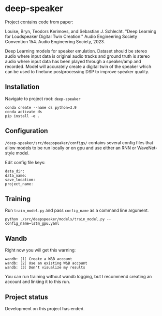 # deep-speaker
Project contains code from paper: 

Louise, Bryn, Teodors Kerimovs, and Sebastian J. Schlecht. "Deep Learning for Loudspeaker Digital Twin Creation." Audio Engineering Society Convention 154. Audio Engineering Society, 2023.

Deep Learning models for speaker emulation. Dataset should be stereo audio where input data is original audio tracks 
and ground truth is stereo audio where input data has been played through a speaker/amp and recorded. Model will 
accurately create a digital twin of the speaker which can be used to finetune postprocessing DSP to improve speaker 
quality. 

## Installation

Navigate to project root: `deep-speaker`

```
conda create --name ds python=3.9 
conda activate ds 
pip install -e .
```

## Configuration

`/deep-speaker/src/deepspeaker/configs/` contains several config files that allow models to be run locally or on gpu 
and use either an RNN or WaveNet-style model. 

Edit config file keys: 

```
data_dir: 
data_name: 
save_location: 
project_name:
```

## Training

Run `train_model.py` and pass `config_name` as a command line argument.

```
python ./src/deepspeaker/models/train_model.py --config_name=lstm_gpu.yaml
```

## Wandb

Right now you will get this warning:

```
wandb: (1) Create a W&B account
wandb: (2) Use an existing W&B account
wandb: (3) Don't visualize my results
```

You can run training without wandb logging, but I recommend creating an account and
linking it to this run.

## Project status

Development on this project has ended. 